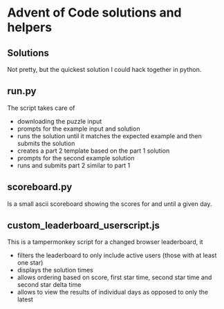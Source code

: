 # Advent of Code solutions and helpers

## Solutions
Not pretty, but the quickest solution I could hack together in python.

## run.py
The script takes care of 
* downloading the puzzle input
* prompts for the example input and solution
* runs the solution until it matches the expected example and then submits the solution
* creates a part 2 template based on the part 1 solution
* prompts for the second example solution
* runs and submits part 2 similar to part 1

## scoreboard.py
Is a small ascii scoreboard showing the scores for and until a given day.

## custom_leaderboard_userscript.js
This is a tampermonkey script for a changed browser leaderboard, it
* filters the leaderboard to only include active users (those with at least one star)
* displays the solution times
* allows ordering based on score, first star time, second star time and second star delta time
* allows to view the results of individual days as opposed to only the latest